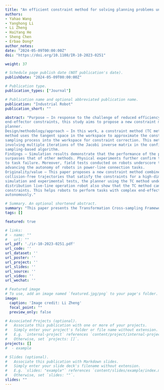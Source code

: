 ```yaml
---
title: "An efficient constraint method for solving planning problems under end-effector constraints"
authors:
- Yahao Wang
- Yanghong Li
- Li Zheng 
- HaiYang He
- Sheng Chen
- Erbao Dong*
author_notes:
date: "2024-05-09T00:00:00Z"
doi: "https://doi.org/10.1108/IR-10-2023-0251"

weight: 37

# Schedule page publish date (NOT publication's date).
publishDate: "2024-05-09T00:00:00Z"

# Publication type.
publication_types: ["Journal"]

# Publication name and optional abbreviated publication name.
publication: "Industrial Robot"
publication_short: ""

abstract: "Purpose – In response to the challenge of reduced efficiency or failure of robot motion planning algorithms when faced with
end-effector constraints, this study aims to propose a new constraint method to improve the performance of the sampling-based
planner.
Design/methodology/approach – In this work, a constraint method (TC method) based on the idea of cross-sampling is proposed. This
method uses the tangent space in the workspace to approximate the constrained manifold pattern and projects the entire
sampling process into the workspace for constraint correction. This method avoids the need for extensive computational work
involving multiple iterations of the Jacobi inverse matrix in the configuration space and retains the sampling properties of the
sampling-based algorithm.
Findings – Simulation results demonstrate that the performance of the planner when using the TC method under the end-effector constraint
surpasses that of other methods. Physical experiments further confirm that the TC-Planner does not cause excessive constraint errors that might lead
to task failure. Moreover, field tests conducted on robots underscore the effectiveness of the TC-Planner, and its excellent performance, thereby
advancing the autonomy of robots in power-line connection tasks.
Originality/value – This paper proposes a new constraint method combined with the rapid-exploring random trees algorithm to generate
collision-free trajectories that satisfy the constraints for a high-dimensional robotic system under end-effector constraints. In a series of
simulation and experimental tests, the planner using the TC method under end-effector constraints efficiently performs. Tests on a power
distribution live-line operation robot also show that the TC method can greatly aid the robot in completing operation tasks with end-effector
constraints. This helps robots to perform tasks with complex end-effector constraints such as grinding and welding more efficiently and
autonomously."

# Summary. An optional shortened abstract.
summary: "This paper presents the Transformation Cross-sampling Framework (TC-Framework), a novel planner framework that enhances the adaptability of robot motion planners to various end-effector constraints."
tags: []

featured: true

# links:
# - name: ""
#   url: ""
url_pdf: './ir-10-2023-0251.pdf'
url_code: ''
url_dataset: ''
url_poster: ''
url_project: ''
url_slides: ''
url_source: ''
url_video: ''
url_wechat: ''

# Featured image
# To use, add an image named `featured.jpg/png` to your page's folder. 
image:
  caption: 'Image credit: Li Zheng'
  focal_point: ""
  preview_only: false

# Associated Projects (optional).
#   Associate this publication with one or more of your projects.
#   Simply enter your project's folder or file name without extension.
#   E.g. `internal-project` references `content/project/internal-project/index.md`.
#   Otherwise, set `projects: []`.
projects: []
#  - example

# Slides (optional).
#   Associate this publication with Markdown slides.
#   Simply enter your slide deck's filename without extension.
#   E.g. `slides: "example"` references `content/slides/example/index.md`.
#   Otherwise, set `slides: ""`.
slides: ""
---
```

